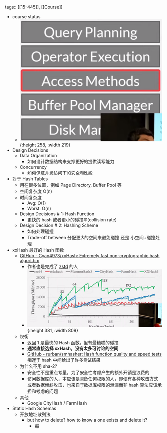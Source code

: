 tags:: [[15-445]], [[Course]]

- course status
	- ![image.png](../assets/image_1691052050193_0.png){:height 258, :width 219}
- Design Decisions
	- Data Organization
		- 如何设计数据结构来支撑更好的提供读写能力
	- Concurrency
		- 如何保证并发访问下的安全和性能
- 对于 Hash Tables
	- 用在很多位置，例如 Page Directory, Buffer Pool 等
	- 空间复杂度 O(n)
	- 时间复杂度
		- Avg: O(1)
		- Worst: O(n)
	- Design Decisions # 1: Hash Function
		- 更快的 hash 或者更小的碰撞率(collision rate)
	- Design Decision # 2: Hashing Scheme
		- 如何处理碰撞
		- Trade-off between 分配更大的空间来避免碰撞 还是 小空间+碰撞处理
- xxHash 最好的 Hash 函数
	- [GitHub - Cyan4973/xxHash: Extremely fast non-cryptographic hash algorithm](https://github.com/Cyan4973/xxHash)
		- 作者也是完成了 [zstd](https://github.com/Cyan4973/zstd) 的人
		- ![image.png](../assets/image_1691065967028_0.png){:height 381, :width 809}
	- 权衡
		- 返回 1 是最快的 Hash 函数，但有最糟糕的碰撞
		- **通常直接选择 xxHash，没有太多可讨论的空间**
		- [GitHub - rurban/smhasher: Hash function quality and speed tests](https://github.com/rurban/smhasher) 痴迷于 hash 中间给出了许多测试结果
	- 为什么不用 sha-2?
		- 安全性不是重点考量，为了安全性考虑产生的额外开销是浪费的
		- 访问数据库的人，本应该是具备任何权限的人，即便有各种攻击方式或者数据倾斜攻击，也来自于数据库权限的泄漏而非 hash 算法应该承担和考虑的问题
	- 其他
		- Google CityHash / FarmHash
- Static Hash Schemas
	- 开放地址散列法
		- but how to delete? how to know a one exists and delete it?
			- 每